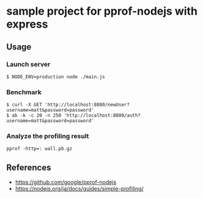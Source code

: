 # sample project for pprof-nodejs with express

## Usage

### Launch server

```
$ NODE_ENV=production node ./main.js
```

### Benchmark

```
$ curl -X GET 'http://localhost:8080/newUser?username=matt&password=password'
$ ab -k -c 20 -n 250 'http://localhost:8080/auth?username=matt&password=password'
```

### Analyze the profiling result

```
pprof -http=: wall.pb.gz
```

## References

- https://github.com/google/pprof-nodejs
- https://nodejs.org/ja/docs/guides/simple-profiling/

